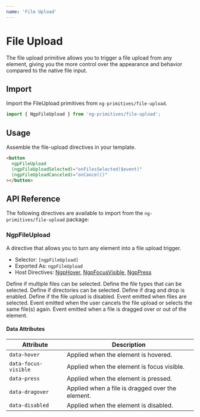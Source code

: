 ```yaml
---
name: 'File Upload'
---
```


# File Upload

The file upload primitive allows you to trigger a file upload from any element, giving you the more control over the appearance and behavior compared to the native file input.

<docs-example name="file-upload"></docs-example>

## Import

Import the FileUpload primitives from `ng-primitives/file-upload`.

```ts
import { NgpFileUpload } from 'ng-primitives/file-upload';
```

## Usage

Assemble the file-upload directives in your template.

```html
<button
  ngpFileUpload
  (ngpFileUploadSelected)="onFilesSelected($event)"
  (ngpFileUploadCanceled)="onCancel()"
></button>
```

## API Reference

The following directives are available to import from the `ng-primitives/file-upload` package:

### NgpFileUpload

A directive that allows you to turn any element into a file upload trigger.

- Selector: `[ngpFileUpload]`
- Exported As: `ngpFileUpload`
- Host Directives: [NgpHover](/interactions/hover), [NgpFocusVisible](/interactions/focus-visible), [NgpPress](/interactions/press)

<response-field name="ngpFileUploadMultiple" type="boolean" default="false">
  Define if multiple files can be selected.
</response-field>

<response-field name="ngpFileUploadFileTypes" type="string[]">
  Define the file types that can be selected.
</response-field>

<response-field name="ngpFileUploadDirectory" type="boolean" default="false">
  Define if directories can be selected.
</response-field>

<response-field name="ngpFileUploadDragDrop" type="boolean" default="true">
  Define if drag and drop is enabled.
</response-field>

<response-field name="ngpFileUploadDisabled" type="boolean" default="false">
  Define if the file upload is disabled.
</response-field>

<response-field name="ngpFileUploadSelected" type="EventEmitter<FileList | null>">
  Event emitted when files are selected.
</response-field>

<response-field name="ngpFileUploadCanceled" type="EventEmitter<void>">
  Event emitted when the user cancels the file upload or selects the same file(s) again.
</response-field>

<response-field name="ngpFileUploadDragOver" type="EventEmitter<boolean>">
  Event emitted when a file is dragged over or out of the element.
</response-field>

#### Data Attributes

| Attribute            | Description                                      |
| -------------------- | ------------------------------------------------ |
| `data-hover`         | Applied when the element is hovered.             |
| `data-focus-visible` | Applied when the element is focus visible.       |
| `data-press`         | Applied when the element is pressed.             |
| `data-dragover`      | Applied when a file is dragged over the element. |
| `data-disabled`      | Applied when the element is disabled.            |

